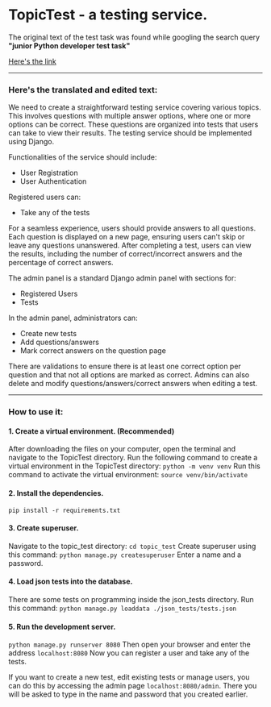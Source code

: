 # TopicTest - a testing service.

The original text of the test task was found while googling the search query **"junior Python developer test task"** 

[Here's the link](https://qna.habr.com/q/212981)

---

### Here's the translated and edited text:

We need to create a straightforward testing service covering various topics. This involves questions with multiple answer options, where one or more options can be correct. These questions are organized into tests that users can take to view their results. The testing service should be implemented using Django.

Functionalities of the service should include:

- User Registration
- User Authentication

Registered users can:

- Take any of the tests

For a seamless experience, users should provide answers to all questions. Each question is displayed on a new page, ensuring users can't skip or leave any questions unanswered. After completing a test, users can view the results, including the number of correct/incorrect answers and the percentage of correct answers.

The admin panel is a standard Django admin panel with sections for:

- Registered Users
- Tests

In the admin panel, administrators can:

- Create new tests
- Add questions/answers
- Mark correct answers on the question page

There are validations to ensure there is at least one correct option per question and that not all options are marked as correct. Admins can also delete and modify questions/answers/correct answers when editing a test.

---

### How to use it:

#### 1. Create a virtual environment. (Recommended)
After downloading the files on your computer, open the terminal and navigate to the TopicTest directory.
Run the following command to create a virtual environment in the TopicTest directory:
`python -m venv venv`
Run this command to activate the virtual environment:
`source venv/bin/activate`

#### 2. Install the dependencies.
`pip install -r requirements.txt`

#### 3. Create superuser.
Navigate to the topic_test directory:
`cd topic_test`
Create superuser using this command:
`python manage.py createsuperuser`
Enter a name and a password.

#### 4. Load json tests into the database.
There are some tests on programming inside the json_tests directory.
Run this command:
`python manage.py loaddata ./json_tests/tests.json`

#### 5. Run the development server.
`python manage.py runserver 8080`
Then open your browser and enter the address `localhost:8080`
Now you can register a user and take any of the tests.

If you want to create a new test, edit existing tests or manage users,
you can do this by accessing the admin page `localhost:8080/admin`.
There you will be asked to type in the name and password that you created earlier.
